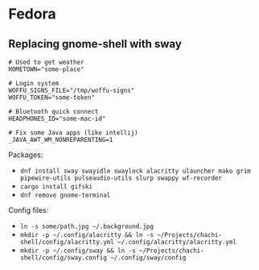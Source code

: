 # Fedora

## Replacing gnome-shell with sway

```
# Used to get weather
HOMETOWN="some-place"

# Login system
WOFFU_SIGNS_FILE="/tmp/woffu-signs"
WOFFU_TOKEN="some-token"

# Bluetooth quick connect
HEADPHONES_ID="some-mac-id"

# Fix some Java apps (like intellij)
_JAVA_AWT_WM_NONREPARENTING=1
```

Packages:

- `dnf install sway swayidle swaylock alacritty ulauncher mako grim pipewire-utils pulseaudio-utils slurp swappy wf-recorder`
- `cargo install gifski`
- `dnf remove gnome-terminal`

Config files:

- `ln -s some/path.jpg ~/.background.jpg`
- `mkdir -p ~/.config/alacritty && ln -s ~/Projects/chachi-shell/config/alacritty.yml ~/.config/alacritty/alacritty.yml`
- `mkdir -p ~/.config/sway && ln -s ~/Projects/chachi-shell/config/sway.config ~/.config/sway/config`
